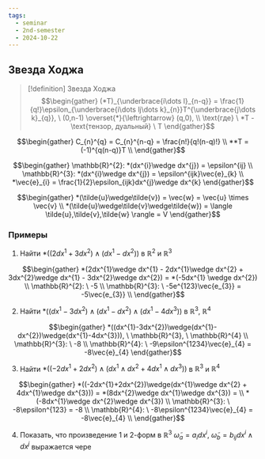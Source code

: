```yaml
---
tags:
  - seminar
  - 2nd-semester
  - 2024-10-22
---
```


## Звезда Ходжа

> [!definition] Звезда Ходжа
> $$\begin{gather}
> (*T)_{\underbrace{i\dots l}_{n-q}} = \frac{1}{q!}\epsilon_{\underbrace{i\dots lj\dots k}_{n}}T^{\underbrace{j\dots k}_{q}}, \ (0,n-1) \overset{*}{\leftrightarrow} (q,0), \\
  \text{где} \ *T - \text{тензор, дуальный} \ T
> \end{gather}$$

$$\begin{gather}
C_{n}^{q} = C_{n}^{n-q} = \frac{n!}{q!(n-q)!} \\
**T = (-1)^{q(n-q)}T \\
\end{gather}$$

$$\begin{gather}
\mathbb{R}^{2}: *(dx^{i}\wedge dx^{j}) = \epsilon^{ij} \\
\mathbb{R}^{3}: *(dx^{i}\wedge dx^{j}) = \epsilon^{ijk}\vec{e}_{k} \\
*\vec{e}_{i} = \frac{1}{2}\epsilon_{ijk}dx^{j}\wedge dx^{k}
\end{gather}$$

$$\begin{gather}
*(\tilde{u}\wedge\tilde{v}) = \vec{w} = \vec{u} \times \vec{v} \\
*(\tilde{u}\wedge\tilde{v}\wedge\tilde{w}) = \langle \tilde{u},\tilde{v},\tilde{w} \rangle = V
\end{gather}$$

### Примеры

1. Найти $*((2dx^{1} + 3dx^{2})\wedge(dx^{1} - dx^{2}))$ в $\mathbb{R}^{2}$ и $\mathbb{R}^{3}$

$$\begin{gather}
*(2dx^{1}\wedge dx^{1} - 2dx^{1}\wedge dx^{2} + 3dx^{2}\wedge dx^{1} - 3dx^{2}\wedge dx^{2}) = *(-5dx^{1} \wedge dx^{2}) \\
\mathbb{R}^{2}: \ -5 \\
\mathbb{R}^{3}: \ -5e^{123}\vec{e_{3}} = -5\vec{e_{3}} \\
\end{gather}$$

2. Найти $*((dx^{1}-3dx^{2})\wedge(dx^{1}-dx^{2})\wedge(dx^{1}-4dx^{3}))$ в $\mathbb{R}^{3}, \ \mathbb{R}^{4}$

$$\begin{gather}
*((dx^{1}-3dx^{2})\wedge(dx^{1}-dx^{2})\wedge(dx^{1}-4dx^{3})), \ \mathbb{R}^{3}, \ \mathbb{R}^{4} \\
\mathbb{R}^{3}: \ -8 \\
\mathbb{R}^{4}: \ -9\epsilon^{1234}\vec{e}_{4} = -8\vec{e}_{4}
\end{gather}$$

3. Найти $*((-2dx^{1}+2dx^{2})\wedge(dx^{1}\wedge dx^{2} + 4dx^{1}\wedge dx^{3}))$ в $\mathbb{R}^{3}$ и $\mathbb{R}^{4}$

$$\begin{gather}
*((-2dx^{1}+2dx^{2})\wedge(dx^{1}\wedge dx^{2} + 4dx^{1}\wedge dx^{3})) = *(8dx^{2}\wedge dx^{1}\wedge dx^{3}) = \\
*(-8dx^{1}\wedge dx^{2}\wedge dx^{3}) \\
\mathbb{R}^{3}: \ -8\epsilon^{123} = -8 \\
\mathbb{R}^{4}: \ -8\epsilon^{1234}\vec{e}_{4} = -8\vec{e}_{4} \\
\end{gather}$$

4. Показать, что произведение 1 и 2-форм в $\mathbb{R}^{3}$ $\tilde{\omega}_{a} = a_{i}dx^{i}, \ \tilde{\omega}_{b} = b_{ij}dx^{i}\wedge dx^{j}$ выражается чере